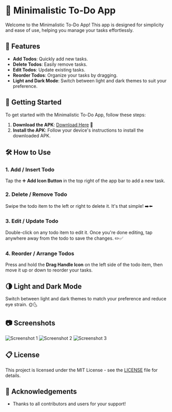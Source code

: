 # 📝 Minimalistic To-Do App

Welcome to the Minimalistic To-Do App! This app is designed for simplicity and ease of use, helping you manage your tasks effortlessly.

## 📲 Features

- **Add Todos**: Quickly add new tasks.
- **Delete Todos**: Easily remove tasks.
- **Edit Todos**: Update existing tasks.
- **Reorder Todos**: Organize your tasks by dragging.
- **Light and Dark Mode**: Switch between light and dark themes to suit your preference.

## 🚀 Getting Started

To get started with the Minimalistic To-Do App, follow these steps:

1. **Download the APK**: [Download Here](https://github.com/adilazhar/what_todo/raw/main/app-arm64-v8a-release.apk) 🔗
2. **Install the APK**: Follow your device's instructions to install the downloaded APK.

## 🛠️ How to Use

### 1. Add / Insert Todo
Tap the ➕ **Add Icon Button** in the top right of the app bar to add a new task.

### 2. Delete / Remove Todo
Swipe the todo item to the left or right to delete it. It's that simple! ➡️⬅️

### 3. Edit / Update Todo
Double-click on any todo item to edit it. Once you're done editing, tap anywhere away from the todo to save the changes. ✏️✅

### 4. Reorder / Arrange Todos
Press and hold the **Drag Handle Icon** on the left side of the todo item, then move it up or down to reorder your tasks.

## 🌗 Light and Dark Mode

Switch between light and dark themes to match your preference and reduce eye strain. 🌞🌜

## 📷 Screenshots

![Screenshot 1](link-to-screenshot1)
![Screenshot 2](link-to-screenshot2)
![Screenshot 3](link-to-screenshot3)

## 📋 License

This project is licensed under the MIT License - see the [LICENSE](LICENSE) file for details.

## 🙏 Acknowledgements

- Thanks to all contributors and users for your support!
